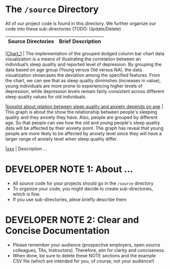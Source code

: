# The `/source` Directory

All of our project code is found in this directory.  We further organize our code into 
these sub-directories (TODO: Update/Delete)

|Source Directories | Brief Description|
|---------------| -----------------|

|[Chart_1]("./source/Chart_1") | The implementation of the grouped dodged column bar chart data visualization is a means of illustrating the correlation between an individual’s sleep quality and reported level of depression. By grouping the data based on age group (Young versus Old versus NA), the data visualization showcases the deviation among the specified features. From the chart, we can see that as sleep quality diminishes (increases in value), young individuals are more prone to experiencing higher levels of depression, while depression levels remain fairly consistent across different sleep quality values for old individuals. 
 

|[boxplot about relation between sleep quality and anxiety depends on age](./chart_3/chart_final.R) | This graph is about the show the relationship between people's sleeping quality and they anxiety they have. Also, people are grouped by different age. So that people can see how the old and young people's sleep quality data will be affected by their anxiety point. The graph has reveal that young people are more likely to be affected by anxiety level since they will have a larger range of anxiety level when sleep quality differ. 

|[xxx](./xxx) | Description ... 



# DEVELOPER NOTE 1: About ... 
* All source code for your projects should go in the `/source` directory
* To organize your code, you might decide to create sub-directories, which is fine.
* If you use sub-directories, plese briefly describe them

# DEVELOPER NOTE 2:  Clear and Concise Documentation
* Please remember your audience (prospective employers, open source colleagues, TAs, Instructors). Therefore, 
aim for clarity and conciseness.
* When done, be sure to delete these NOTE sections and the example CSV file (which are intended for you, of course, not your audience!)
